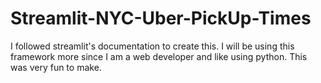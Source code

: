 # Streamlit-NYC-Uber-PickUp-Times
I followed streamlit's documentation to create this. I will be using this framework more since I am a web developer and like using python. This was very fun to make.
